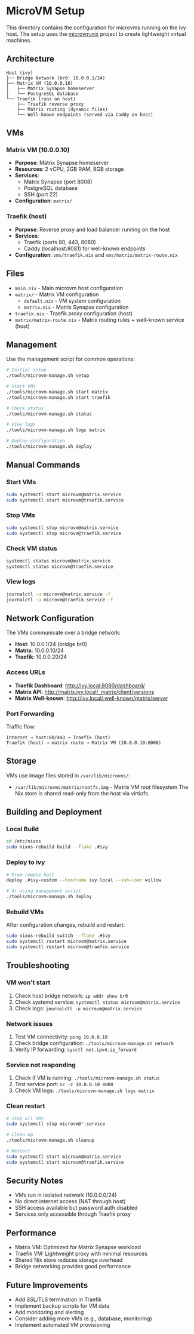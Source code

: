 # MicroVM Setup

This directory contains the configuration for microvms running on the ivy host. The setup uses the [microvm.nix](https://github.com/astro/microvm.nix) project to create lightweight virtual machines.

## Architecture

```
Host (ivy)
├── Bridge Network (br0: 10.0.0.1/24)
├── Matrix VM (10.0.0.10)
│   ├── Matrix Synapse homeserver
│   └── PostgreSQL database
└── Traefik (runs on host)
    ├── Traefik reverse proxy
    ├── Matrix routing (dynamic files)
    └── Well-known endpoints (served via Caddy on host)
```

## VMs

### Matrix VM (10.0.0.10)
- **Purpose**: Matrix Synapse homeserver
- **Resources**: 2 vCPU, 2GB RAM, 8GB storage
- **Services**: 
  - Matrix Synapse (port 8008)
  - PostgreSQL database
  - SSH (port 22)
- **Configuration**: `matrix/`

### Traefik (host)
- **Purpose**: Reverse proxy and load balancer running on the host
- **Services**:
  - Traefik (ports 80, 443, 8080)
  - Caddy (localhost:8081) for well-known endpoints
- **Configuration**: `vms/traefik.nix` and `vms/matrix/matrix-route.nix`

## Files

- `main.nix` - Main microvm host configuration
- `matrix/` - Matrix VM configuration
  - `default.nix` - VM system configuration
  - `matrix.nix` - Matrix Synapse configuration
- `traefik.nix` - Traefik proxy configuration (host)
- `matrix/matrix-route.nix` - Matrix routing rules + well-known service (host)

## Management

Use the management script for common operations:

```bash
# Initial setup
./tools/microvm-manage.sh setup

# Start VMs
./tools/microvm-manage.sh start matrix
./tools/microvm-manage.sh start traefik

# Check status
./tools/microvm-manage.sh status

# View logs
./tools/microvm-manage.sh logs matrix

# Deploy configuration
./tools/microvm-manage.sh deploy
```

## Manual Commands

### Start VMs
```bash
sudo systemctl start microvm@matrix.service
sudo systemctl start microvm@traefik.service
```

### Stop VMs
```bash
sudo systemctl stop microvm@matrix.service
sudo systemctl stop microvm@traefik.service
```

### Check VM status
```bash
systemctl status microvm@matrix.service
systemctl status microvm@traefik.service
```

### View logs
```bash
journalctl -u microvm@matrix.service -f
journalctl -u microvm@traefik.service -f
```

## Network Configuration

The VMs communicate over a bridge network:

- **Host**: 10.0.0.1/24 (bridge br0)
- **Matrix**: 10.0.0.10/24
- **Traefik**: 10.0.0.20/24

### Access URLs

- **Traefik Dashboard**: http://ivy.local:8080/dashboard/
- **Matrix API**: http://matrix.ivy.local/_matrix/client/versions
- **Matrix Well-known**: http://ivy.local/.well-known/matrix/server

### Port Forwarding

Traffic flow:
```
Internet → host:80/443 → Traefik (host)
Traefik (host) → matrix route → Matrix VM (10.0.0.10:8008)
```

## Storage

VMs use image files stored in `/var/lib/microvms/`:

- `/var/lib/microvms/matrix/rootfs.img` - Matrix VM root filesystem
The Nix store is shared read-only from the host via virtiofs.

## Building and Deployment

### Local Build
```bash
cd /etc/nixos
sudo nixos-rebuild build --flake .#ivy
```

### Deploy to ivy
```bash
# From remote host
deploy .#ivy-custom --hostname ivy.local --ssh-user willow

# Or using management script
./tools/microvm-manage.sh deploy
```

### Rebuild VMs
After configuration changes, rebuild and restart:

```bash
sudo nixos-rebuild switch --flake .#ivy
sudo systemctl restart microvm@matrix.service
sudo systemctl restart microvm@traefik.service
```

## Troubleshooting

### VM won't start
1. Check host bridge network: `ip addr show br0`
2. Check systemd service: `systemctl status microvm@matrix.service`
3. Check logs: `journalctl -u microvm@matrix.service`

### Network issues
1. Test VM connectivity: `ping 10.0.0.10`
2. Check bridge configuration: `./tools/microvm-manage.sh network`
3. Verify IP forwarding: `sysctl net.ipv4.ip_forward`

### Service not responding
1. Check if VM is running: `./tools/microvm-manage.sh status`
2. Test service port: `nc -z 10.0.0.10 8008`
3. Check VM logs: `./tools/microvm-manage.sh logs matrix`

### Clean restart
```bash
# Stop all VMs
sudo systemctl stop microvm@*.service

# Clean up
./tools/microvm-manage.sh cleanup

# Restart
sudo systemctl start microvm@matrix.service
sudo systemctl start microvm@traefik.service
```

## Security Notes

- VMs run in isolated network (10.0.0.0/24)
- No direct internet access (NAT through host)
- SSH access available but password auth disabled
- Services only accessible through Traefik proxy

## Performance

- Matrix VM: Optimized for Matrix Synapse workload
- Traefik VM: Lightweight proxy with minimal resources
- Shared Nix store reduces storage overhead
- Bridge networking provides good performance

## Future Improvements

- Add SSL/TLS termination in Traefik
- Implement backup scripts for VM data
- Add monitoring and alerting
- Consider adding more VMs (e.g., database, monitoring)
- Implement automated VM provisioning
